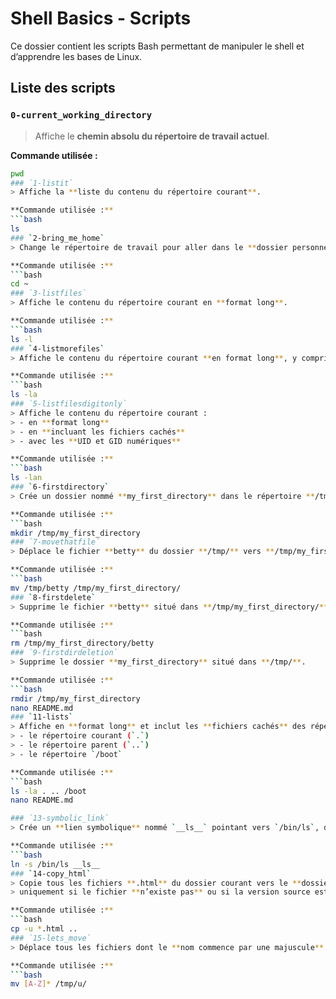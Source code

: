 # Shell Basics - Scripts

Ce dossier contient les scripts Bash permettant de manipuler le shell et d’apprendre les bases de Linux.

## Liste des scripts

### `0-current_working_directory`
> Affiche le **chemin absolu du répertoire de travail actuel**.

**Commande utilisée :**  
```bash
pwd
### `1-listit`
> Affiche la **liste du contenu du répertoire courant**.

**Commande utilisée :**  
```bash
ls
### `2-bring_me_home`
> Change le répertoire de travail pour aller dans le **dossier personnel de l’utilisateur**.

**Commande utilisée :**
```bash
cd ~
### `3-listfiles`
> Affiche le contenu du répertoire courant en **format long**.

**Commande utilisée :**
```bash
ls -l
### `4-listmorefiles`
> Affiche le contenu du répertoire courant **en format long**, y compris les **fichiers cachés**.

**Commande utilisée :**
```bash
ls -la
### `5-listfilesdigitonly`
> Affiche le contenu du répertoire courant :
> - en **format long**  
> - en **incluant les fichiers cachés**  
> - avec les **UID et GID numériques**

**Commande utilisée :**
```bash
ls -lan
### `6-firstdirectory`
> Crée un dossier nommé **my_first_directory** dans le répertoire **/tmp/**.

**Commande utilisée :**
```bash
mkdir /tmp/my_first_directory
### `7-movethatfile`
> Déplace le fichier **betty** du dossier **/tmp/** vers **/tmp/my_first_directory/**.

**Commande utilisée :**
```bash
mv /tmp/betty /tmp/my_first_directory/
### `8-firstdelete`
> Supprime le fichier **betty** situé dans **/tmp/my_first_directory/**.

**Commande utilisée :**
```bash
rm /tmp/my_first_directory/betty
### `9-firstdirdeletion`
> Supprime le dossier **my_first_directory** situé dans **/tmp/**.

**Commande utilisée :**
```bash
rmdir /tmp/my_first_directory
nano README.md
### `11-lists`
> Affiche en **format long** et inclut les **fichiers cachés** des répertoires :
> - le répertoire courant (`.`)
> - le répertoire parent (`..`)
> - le répertoire `/boot`

**Commande utilisée :**
```bash
ls -la . .. /boot
nano README.md

### `13-symbolic_link`
> Crée un **lien symbolique** nommé `__ls__` pointant vers `/bin/ls`, dans le répertoire courant.

**Commande utilisée :**
```bash
ln -s /bin/ls __ls__
### `14-copy_html`
> Copie tous les fichiers **.html** du dossier courant vers le **dossier parent**,  
> uniquement si le fichier **n’existe pas** ou si la version source est **plus récente**.

**Commande utilisée :**
```bash
cp -u *.html ..
### `15-lets_move`
> Déplace tous les fichiers dont le **nom commence par une majuscule** vers le dossier **/tmp/u/**.

**Commande utilisée :**
```bash
mv [A-Z]* /tmp/u/
